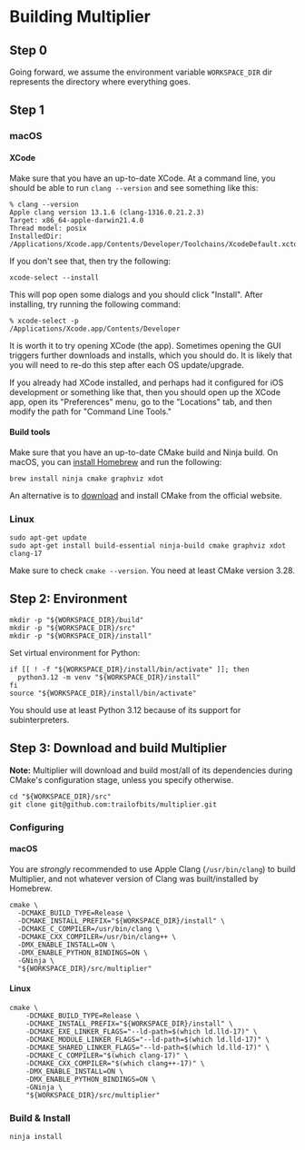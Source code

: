 # Building Multiplier

## Step 0

Going forward, we assume the environment variable `WORKSPACE_DIR` dir represents
the directory where everything goes.

## Step 1

### macOS

#### XCode

Make sure that you have an up-to-date XCode. At a command line, you should be able
to run `clang --version` and see something like this:

```shell
% clang --version
Apple clang version 13.1.6 (clang-1316.0.21.2.3)
Target: x86_64-apple-darwin21.4.0
Thread model: posix
InstalledDir: /Applications/Xcode.app/Contents/Developer/Toolchains/XcodeDefault.xctoolchain/usr/bin
```

If you don't see that, then try the following:

```shell
xcode-select --install
```

This will pop open some dialogs and you should click "Install". After installing,
try running the following command:

```shell
% xcode-select -p
/Applications/Xcode.app/Contents/Developer
```

It is worth it to try opening XCode (the app). Sometimes opening the GUI triggers
further downloads and installs, which you should do. It is likely that you will
need to re-do this step after each OS update/upgrade.

If you already had XCode installed, and perhaps had it configured for iOS development
or something like that, then you should open up the XCode app, open its "Preferences"
menu, go to the "Locations" tab, and then modify the path for "Command Line Tools."

#### Build tools

Make sure that you have an up-to-date CMake build and Ninja build. On macOS, you
can [install Homebrew](https://brew.sh/) and run the following:

```shell
brew install ninja cmake graphviz xdot
```

An alternative is to [download](https://cmake.org/download/) and install CMake
from the official website.

### Linux

```shell
sudo apt-get update
sudo apt-get install build-essential ninja-build cmake graphviz xdot clang-17
```

Make sure to check `cmake --version`. You need at least CMake version 3.28.

## Step 2: Environment

```shell
mkdir -p "${WORKSPACE_DIR}/build"
mkdir -p "${WORKSPACE_DIR}/src"
mkdir -p "${WORKSPACE_DIR}/install"
```

Set virtual environment for Python:

```shell
if [[ ! -f "${WORKSPACE_DIR}/install/bin/activate" ]]; then
  python3.12 -m venv "${WORKSPACE_DIR}/install"
fi
source "${WORKSPACE_DIR}/install/bin/activate"
```

You should use at least Python 3.12 because of its support for subinterpreters.

## Step 3: Download and build Multiplier

**Note:** Multiplier will download and build most/all of its dependencies during
CMake's configuration stage, unless you specify otherwise.

```shell
cd "${WORKSPACE_DIR}/src"
git clone git@github.com:trailofbits/multiplier.git
```

### Configuring

#### macOS

You are *strongly* recommended to use Apple Clang (`/usr/bin/clang`) to build
Multiplier, and not whatever version of Clang was built/installed by Homebrew.

```shell
cmake \
  -DCMAKE_BUILD_TYPE=Release \
  -DCMAKE_INSTALL_PREFIX="${WORKSPACE_DIR}/install" \
  -DCMAKE_C_COMPILER=/usr/bin/clang \
  -DCMAKE_CXX_COMPILER=/usr/bin/clang++ \
  -DMX_ENABLE_INSTALL=ON \
  -DMX_ENABLE_PYTHON_BINDINGS=ON \
  -GNinja \
  "${WORKSPACE_DIR}/src/multiplier"
```

#### Linux

```shell
cmake \
    -DCMAKE_BUILD_TYPE=Release \
    -DCMAKE_INSTALL_PREFIX="${WORKSPACE_DIR}/install" \
    -DCMAKE_EXE_LINKER_FLAGS="--ld-path=$(which ld.lld-17)" \
    -DCMAKE_MODULE_LINKER_FLAGS="--ld-path=$(which ld.lld-17)" \
    -DCMAKE_SHARED_LINKER_FLAGS="--ld-path=$(which ld.lld-17)" \
    -DCMAKE_C_COMPILER="$(which clang-17)" \
    -DCMAKE_CXX_COMPILER="$(which clang++-17)" \
    -DMX_ENABLE_INSTALL=ON \
    -DMX_ENABLE_PYTHON_BINDINGS=ON \
    -GNinja \
    "${WORKSPACE_DIR}/src/multiplier"
```

### Build & Install

```shell
ninja install
```